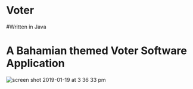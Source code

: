 # Voter
#Written in Java
# A Bahamian themed Voter Software Application 
![screen shot 2019-01-19 at 3 36 33 pm](https://user-images.githubusercontent.com/29080731/51432093-0a4e6b80-1c00-11e9-896e-ee924e7caba8.png)


